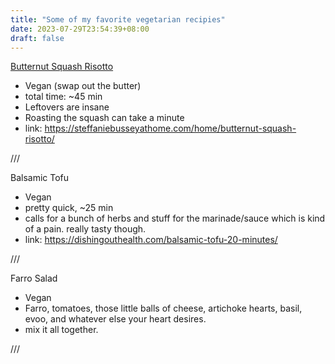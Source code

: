 ```yaml
---
title: "Some of my favorite vegetarian recipies"
date: 2023-07-29T23:54:39+08:00
draft: false
---
```


<a href="https://steffaniebusseyathome.com/home/butternut-squash-risotto/">Butternut Squash Risotto</a>
 - Vegan (swap out the butter)
 - total time: ~45 min
 - Leftovers are insane
 - Roasting the squash can take a minute
 - link: https://steffaniebusseyathome.com/home/butternut-squash-risotto/

///

Balsamic Tofu
 - Vegan
 - pretty quick, ~25 min
 - calls for a bunch of herbs and stuff for the marinade/sauce which is 
kind of a pain. really tasty though.
 - link: https://dishingouthealth.com/balsamic-tofu-20-minutes/

///

Farro Salad
 - Vegan
 - Farro, tomatoes, those little balls of cheese, artichoke hearts, basil, 
evoo, and whatever else your heart desires. 
 - mix it all together. 

///


